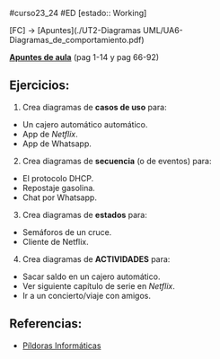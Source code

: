 #curso23_24 #ED [estado:: Working] 


[FC] -> [Apuntes](./UT2-Diagramas UML/UA6-Diagramas_de_comportamiento.pdf)

[**Apuntes de aula**](https://luiscastelar.duckdns.org/2023/temarios/ed/uml-uni_cantabria.pdf) (pag 1-14 y pag 66-92)

## Ejercicios:
1. Crea diagramas de **casos de uso** para:
  + Un cajero automático automático.
  + App de *Netflix*.
  + App de Whatsapp.

2. Crea diagramas de **secuencia** (o de eventos) para:
  + El protocolo DHCP.
  + Repostaje gasolina.
  + Chat por Whatsapp.

3. Crea diagramas de **estados** para:
  + Semáforos de un cruce.
  + Cliente de Netflix.

4. Crea diagramas de **ACTIVIDADES** para:
  + Sacar saldo en un cajero automático.
  + Ver siguiente capítulo de serie en *Netflix*.
  + Ir a un concierto/viaje con amigos.


## Referencias:
+ [Píldoras Informáticas](https://www.youtube.com/watch?v=KY81igoV8W0&list=PLU8oAlHdN5BmmxXT0C2HO0bLRHZFWKbhH)